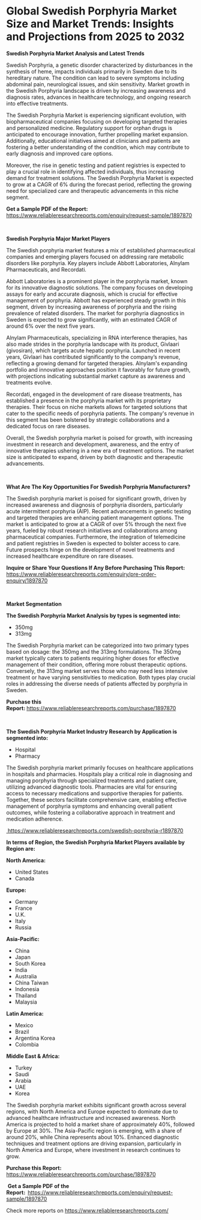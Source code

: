 <p><h1>Global Swedish Porphyria Market Size and Market Trends: Insights and Projections from 2025 to 2032</h1></p><p><strong>Swedish Porphyria Market Analysis and Latest Trends</strong></p>
<p><p>Swedish Porphyria, a genetic disorder characterized by disturbances in the synthesis of heme, impacts individuals primarily in Sweden due to its hereditary nature. The condition can lead to severe symptoms including abdominal pain, neurological issues, and skin sensitivity. Market growth in the Swedish Porphyria landscape is driven by increasing awareness and diagnosis rates, advances in healthcare technology, and ongoing research into effective treatments. </p><p>The Swedish Porphyria Market is experiencing significant evolution, with biopharmaceutical companies focusing on developing targeted therapies and personalized medicine. Regulatory support for orphan drugs is anticipated to encourage innovation, further propelling market expansion. Additionally, educational initiatives aimed at clinicians and patients are fostering a better understanding of the condition, which may contribute to early diagnosis and improved care options. </p><p>Moreover, the rise in genetic testing and patient registries is expected to play a crucial role in identifying affected individuals, thus increasing demand for treatment solutions. The Swedish Porphyria Market is expected to grow at a CAGR of 6% during the forecast period, reflecting the growing need for specialized care and therapeutic advancements in this niche segment.</p></p>
<p><strong>Get a Sample PDF of the Report:&nbsp;</strong> <a href="https://www.reliableresearchreports.com/enquiry/request-sample/1897870?utm_campaign=2771&utm_medium=2&utm_source=Github&utm_content=ia&utm_term=08032025&utm_id=swedish-porphyria">https://www.reliableresearchreports.com/enquiry/request-sample/1897870</a></p>
<p>&nbsp;</p>
<p><strong>Swedish Porphyria Major Market Players</strong></p>
<p><p>The Swedish porphyria market features a mix of established pharmaceutical companies and emerging players focused on addressing rare metabolic disorders like porphyria. Key players include Abbott Laboratories, Alnylam Pharmaceuticals, and Recordati.</p><p>Abbott Laboratories is a prominent player in the porphyria market, known for its innovative diagnostic solutions. The company focuses on developing assays for early and accurate diagnosis, which is crucial for effective management of porphyria. Abbott has experienced steady growth in this segment, driven by increasing awareness of porphyria and the rising prevalence of related disorders. The market for porphyria diagnostics in Sweden is expected to grow significantly, with an estimated CAGR of around 6% over the next five years.</p><p>Alnylam Pharmaceuticals, specializing in RNA interference therapies, has also made strides in the porphyria landscape with its product, Givlaari (givosiran), which targets acute hepatic porphyria. Launched in recent years, Givlaari has contributed significantly to the company’s revenue, reflecting a growing demand for targeted therapies. Alnylam's expanding portfolio and innovative approaches position it favorably for future growth, with projections indicating substantial market capture as awareness and treatments evolve.</p><p>Recordati, engaged in the development of rare disease treatments, has established a presence in the porphyria market with its proprietary therapies. Their focus on niche markets allows for targeted solutions that cater to the specific needs of porphyria patients. The company's revenue in this segment has been bolstered by strategic collaborations and a dedicated focus on rare diseases.</p><p>Overall, the Swedish porphyria market is poised for growth, with increasing investment in research and development, awareness, and the entry of innovative therapies ushering in a new era of treatment options. The market size is anticipated to expand, driven by both diagnostic and therapeutic advancements.</p></p>
<p>&nbsp;</p>
<p><strong>What Are The Key Opportunities For Swedish Porphyria Manufacturers?</strong></p>
<p><p>The Swedish porphyria market is poised for significant growth, driven by increased awareness and diagnosis of porphyria disorders, particularly acute intermittent porphyria (AIP). Recent advancements in genetic testing and targeted therapies are enhancing patient management options. The market is anticipated to grow at a CAGR of over 5% through the next five years, fueled by robust research initiatives and collaborations among pharmaceutical companies. Furthermore, the integration of telemedicine and patient registries in Sweden is expected to bolster access to care. Future prospects hinge on the development of novel treatments and increased healthcare expenditure on rare diseases.</p></p>
<p><strong>Inquire or Share Your Questions If Any Before Purchasing This Report:</strong> <a href="https://www.reliableresearchreports.com/enquiry/pre-order-enquiry/1897870?utm_campaign=2771&utm_medium=2&utm_source=Github&utm_content=ia&utm_term=08032025&utm_id=swedish-porphyria">https://www.reliableresearchreports.com/enquiry/pre-order-enquiry/1897870</a></p>
<p>&nbsp;</p>
<p><strong>Market Segmentation</strong></p>
<p><strong>The Swedish Porphyria Market Analysis by types is segmented into:</strong></p>
<p><ul><li>350mg</li><li>313mg</li></ul></p>
<p><p>The Swedish Porphyria market can be categorized into two primary types based on dosage: the 350mg and the 313mg formulations. The 350mg market typically caters to patients requiring higher doses for effective management of their condition, offering more robust therapeutic options. Conversely, the 313mg market serves those who may need less intensive treatment or have varying sensitivities to medication. Both types play crucial roles in addressing the diverse needs of patients affected by porphyria in Sweden.</p></p>
<p><strong>Purchase this Report:&nbsp;</strong><a href="https://www.reliableresearchreports.com/purchase/1897870?utm_campaign=2771&utm_medium=2&utm_source=Github&utm_content=ia&utm_term=08032025&utm_id=swedish-porphyria">https://www.reliableresearchreports.com/purchase/1897870</a></p>
<p>&nbsp;</p>
<p><strong>The Swedish Porphyria Market Industry Research by Application is segmented into:</strong></p>
<p><ul><li>Hospital</li><li>Pharmacy</li></ul></p>
<p><p>The Swedish porphyria market primarily focuses on healthcare applications in hospitals and pharmacies. Hospitals play a critical role in diagnosing and managing porphyria through specialized treatments and patient care, utilizing advanced diagnostic tools. Pharmacies are vital for ensuring access to necessary medications and supportive therapies for patients. Together, these sectors facilitate comprehensive care, enabling effective management of porphyria symptoms and enhancing overall patient outcomes, while fostering a collaborative approach in treatment and medication adherence.</p></p>
<p><a href="https://www.reliableresearchreports.com/swedish-porphyria-r1897870?utm_campaign=2771&utm_medium=2&utm_source=Github&utm_content=ia&utm_term=08032025&utm_id=swedish-porphyria">&nbsp;https://www.reliableresearchreports.com/swedish-porphyria-r1897870</a></p>
<p><strong>In terms of Region, the Swedish Porphyria Market Players available by Region are:</strong></p>
<p>
    <p> <strong> North America: </strong>
        <ul>
            <li>United States</li>
            <li>Canada</li>
        </ul>
        </p> 
    <p> <strong> Europe: </strong>
        <ul>
            <li>Germany</li>
            <li>France</li>
            <li>U.K.</li>
            <li>Italy</li>
            <li>Russia</li>
        </ul>
        </p> 
    <p> <strong> Asia-Pacific: </strong>
        <ul>
            <li>China</li>
            <li>Japan</li>
            <li>South Korea</li>
            <li>India</li>
            <li>Australia</li>
            <li>China Taiwan</li>
            <li>Indonesia</li>
            <li>Thailand</li>
            <li>Malaysia</li>
        </ul>
        </p> 
    <p> <strong> Latin America: </strong>
        <ul>
            <li>Mexico</li>
            <li>Brazil</li>
            <li>Argentina Korea</li>
            <li>Colombia</li>
        </ul>
        </p> 
    <p> <strong> Middle East & Africa: </strong>
        <ul>
            <li>Turkey</li>
            <li>Saudi</li>
            <li>Arabia</li>
            <li>UAE</li>
            <li>Korea</li>
        </ul>
    </p>
    </p>
<p><p>The Swedish porphyria market exhibits significant growth across several regions, with North America and Europe expected to dominate due to advanced healthcare infrastructure and increased awareness. North America is projected to hold a market share of approximately 40%, followed by Europe at 30%. The Asia-Pacific region is emerging, with a share of around 20%, while China represents about 10%. Enhanced diagnostic techniques and treatment options are driving expansion, particularly in North America and Europe, where investment in research continues to grow.</p></p>
<p><strong>Purchase this Report: </strong><a href="https://www.reliableresearchreports.com/purchase/1897870?utm_campaign=2771&utm_medium=2&utm_source=Github&utm_content=ia&utm_term=08032025&utm_id=swedish-porphyria">https://www.reliableresearchreports.com/purchase/1897870</a></p>
<p>&nbsp;<strong>Get a Sample PDF of the Report:&nbsp;&nbsp;</strong><a href="https://www.reliableresearchreports.com/enquiry/request-sample/1897870?utm_campaign=2771&utm_medium=2&utm_source=Github&utm_content=ia&utm_term=08032025&utm_id=swedish-porphyria">https://www.reliableresearchreports.com/enquiry/request-sample/1897870</a></p>
<p><strong></strong></p>
<p>Check more reports on <a href="https://www.reliableresearchreports.com/?utm_campaign=2771&utm_medium=2&utm_source=Github&utm_content=ia&utm_term=08032025&utm_id=swedish-porphyria">https://www.reliableresearchreports.com/</a></p>
